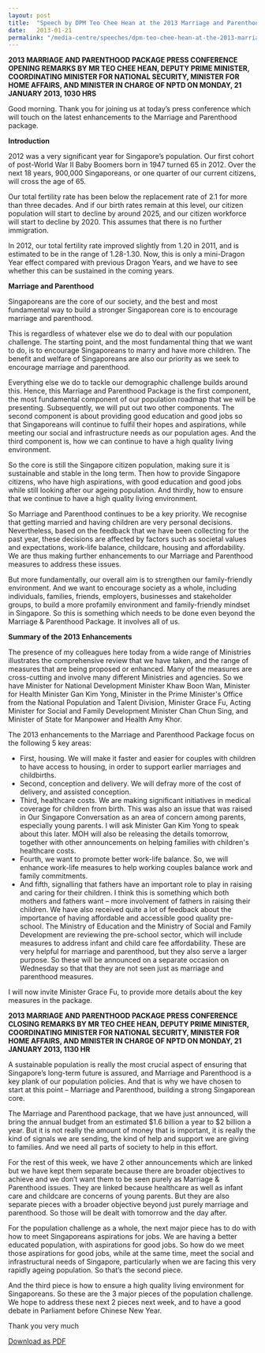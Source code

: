 ```yaml
---
layout: post
title:  "Speech by DPM Teo Chee Hean at the 2013 Marriage and Parenthood Package Press Conference"
date:   2013-01-21
permalink: "/media-centre/speeches/dpm-teo-chee-hean-at-the-2013-marriage-and-parenthood-package-press-conference"
---
```


**2013 MARRIAGE AND PARENTHOOD PACKAGE PRESS CONFERENCE
OPENING REMARKS BY MR TEO CHEE HEAN, DEPUTY PRIME MINISTER, COORDINATING MINISTER FOR NATIONAL SECURITY, MINISTER FOR HOME AFFAIRS, AND MINISTER IN CHARGE OF NPTD ON MONDAY, 21 JANUARY 2013, 1030 HRS**  

Good morning. Thank you for joining us at today’s press conference which will touch on the latest enhancements to the Marriage and Parenthood package.

**Introduction**

2012 was a very significant year for Singapore’s population. Our first cohort of post-World War II Baby Boomers born in 1947 turned 65 in 2012. Over the next 18 years, 900,000 Singaporeans, or one quarter of our current citizens, will cross the age of 65.

Our total fertility rate has been below the replacement rate of 2.1 for more than three decades. And if our birth rates remain at this level, our citizen population will start to decline by around 2025, and our citizen workforce will start to decline by 2020. This assumes that there is no further immigration.

In 2012, our total fertility rate improved slightly from 1.20 in 2011, and is estimated to be in the range of 1.28-1.30. Now, this is only a mini-Dragon Year effect compared with previous Dragon Years, and we have to see whether this can be sustained in the coming years.

**Marriage and Parenthood**

Singaporeans are the core of our society, and the best and most fundamental way to build a stronger Singaporean core is to encourage marriage and parenthood.

This is regardless of whatever else we do to deal with our population challenge. The starting point, and the most fundamental thing that we want to do, is to encourage Singaporeans to marry and have more children. The benefit and welfare of Singaporeans are also our priority as we seek to encourage marriage and parenthood.

Everything else we do to tackle our demographic challenge builds around this. Hence, this Marriage and Parenthood Package is the first component, the most fundamental component of our population roadmap that we will be presenting. Subsequently, we will put out two other components. The second component is about providing good education and good jobs so that Singaporeans will continue to fulfil their hopes and aspirations, while meeting our social and infrastructure needs as our population ages. And the third component is, how we can continue to have a high quality living environment.

So the core is still the Singapore citizen population, making sure it is sustainable and stable in the long term. Then how to provide Singapore citizens, who have high aspirations, with good education and good jobs while still looking after our ageing population. And thirdly, how to ensure that we continue to have a high quality living environment.

So Marriage and Parenthood continues to be a key priority. We recognise that getting married and having children are very personal decisions. Nevertheless, based on the feedback that we have been collecting for the past year, these decisions are affected by factors such as societal values and expectations, work-life balance, childcare, housing and affordability. We are thus making further enhancements to our Marriage and Parenthood measures to address these issues.

But more fundamentally, our overall aim is to strengthen our family-friendly environment. And we want to encourage society as a whole, including individuals, families, friends, employers, businesses and stakeholder groups, to build a more profamily environment and family-friendly mindset in Singapore. So this is something which needs to be done even beyond the Marriage & Parenthood Package. It involves all of us.

**Summary of the 2013 Enhancements**

The presence of my colleagues here today from a wide range of Ministries illustrates the comprehensive review that we have taken, and the range of measures that are being proposed or enhanced. Many of the measures are cross-cutting and involve many different Ministries and agencies. So we have Minister for National Development Minister Khaw Boon Wan, Minister for Health Minister Gan Kim Yong, Minister in the Prime Minister's Office from the National Population and Talent Division, Minister Grace Fu, Acting Minister for Social and Family Development Minister Chan Chun Sing, and Minister of State for Manpower and Health Amy Khor.

The 2013 enhancements to the Marriage and Parenthood Package focus on the following 5 key areas:

* First, housing. We will make it faster and easier for couples with children to have access to housing, in order to support earlier marriages and childbirths.
* Second, conception and delivery. We will defray more of the cost of delivery, and assisted conception.
* Third, healthcare costs. We are making significant initiatives in medical coverage for children from birth. This was also an issue that was raised in Our Singapore Conversation as an area of concern among parents, especially young parents. I will ask Minister Gan Kim Yong to speak about this later. MOH will also be releasing the details tomorrow, together with other announcements on helping families with children's healthcare costs.
* Fourth, we want to promote better work-life balance. So, we will enhance work-life measures to help working couples balance work and family commitments.
* And fifth, signalling that fathers have an important role to play in raising and caring for their children. I think this is something which both mothers and fathers want – more involvement of fathers in raising their children.
We have also received quite a lot of feedback about the importance of having affordable and accessible good quality pre-school. The Ministry of Education and the Ministry of Social and Family Development are reviewing the pre-school sector, which will include measures to address infant and child care fee affordability. These are very helpful for marriage and parenthood, but they also serve a larger purpose. So these will be announced on a separate occasion on Wednesday so that that they are not seen just as marriage and parenthood measures.

I will now invite Minister Grace Fu, to provide more details about the key measures in the package.

**2013 MARRIAGE AND PARENTHOOD PACKAGE PRESS CONFERENCE
CLOSING REMARKS BY MR TEO CHEE HEAN, DEPUTY PRIME MINISTER, COORDINATING MINISTER FOR NATIONAL SECURITY, MINISTER FOR HOME AFFAIRS, AND MINISTER IN CHARGE OF NPTD ON MONDAY, 21 JANUARY 2013, 1130 HR**

A sustainable population is really the most crucial aspect of ensuring that Singapore’s long-term future is assured, and Marriage and Parenthood is a key plank of our population policies. And that is why we have chosen to start at this point – Marriage and Parenthood, building a strong Singaporean core.

The Marriage and Parenthood package, that we have just announced, will bring the annual budget from an estimated $1.6 billion a year to $2 billion a year. But it is not really the amount of money that is important, it is really the kind of signals we are sending, the kind of help and support we are giving to families. And we need all parts of society to help in this effort.

For the rest of this week, we have 2 other announcements which are linked but we have kept them separate because there are broader objectives to achieve and we don’t want them to be seen purely as Marriage & Parenthood issues. They are linked because healthcare as well as infant care and childcare are concerns of young parents. But they are also separate pieces with a broader objective beyond just purely marriage and parenthood. So those will be dealt with tomorrow and the day after.

For the population challenge as a whole, the next major piece has to do with how to meet Singaporeans aspirations for jobs. We are having a better educated population, with aspirations for good jobs. So how do we meet those aspirations for good jobs, while at the same time, meet the social and infrastructural needs of Singapore, particularly when we are facing this very rapidly ageing population. So that’s the second piece.

And the third piece is how to ensure a high quality living environment for Singaporeans. So these are the 3 major pieces of the population challenge. We hope to address these next 2 pieces next week, and to have a good debate in Parliament before Chinese New Year.

Thank you very much

[Download as PDF](https://github.com/isomerpages/isomerpages-stratgroup/raw/master/images/Speeches/dpm-teo-chee-hean-at-the-2013-marriage-and-parenthood-package-press-conference.pdf)
